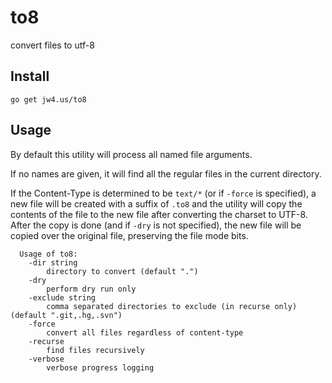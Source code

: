 # to8
convert files to utf-8

## Install

`go get jw4.us/to8`

## Usage

By default this utility will process all named file arguments.

If no names are given, it will find all the regular files in the current directory.

If the Content-Type is determined to be `text/*` (or if `-force` is specified), a new file will be created with a suffix of `.to8` and the utility will copy the contents of the file to the new file after converting the charset to UTF-8.  After the copy is done (and if `-dry` is not specified), the new file will be copied over the original file, preserving the file mode bits.


```
  Usage of to8:
    -dir string
        directory to convert (default ".")
    -dry
        perform dry run only
    -exclude string
        comma separated directories to exclude (in recurse only) (default ".git,.hg,.svn")
    -force
        convert all files regardless of content-type
    -recurse
        find files recursively
    -verbose
        verbose progress logging
```
